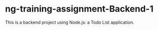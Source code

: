 # ng-training-assignment-Backend-1
 This is a backend project using Node.js: a Todo List application.
